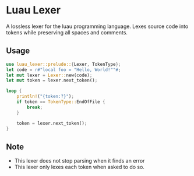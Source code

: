 # Luau Lexer

A lossless lexer for the luau programming language. Lexes source code into
tokens while preserving all spaces and comments.

## Usage

```rust
use luau_lexer::prelude::{Lexer, TokenType};
let code = r#"local foo = "Hello, World!""#;
let mut lexer = Lexer::new(code);
let mut token = lexer.next_token();

loop {
    println!("{token:?}");
    if token == TokenType::EndOfFile {
        break;
    }

    token = lexer.next_token();
}
```

## Note

* This lexer does not stop parsing when it finds an error
* This lexer only lexes each token when asked to do so.
